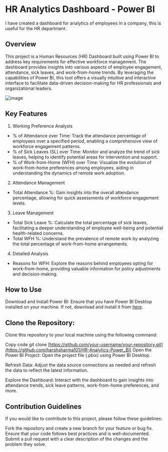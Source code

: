 # HR Analytics Dashboard - Power BI
I have created a dashboard for analytics of employees in a company, this is useful for the HR department.

## Overview
This project is a Human Resources (HR) Dashboard built using Power BI to address key requirements for effective workforce management. The dashboard provides insights into various aspects of employee engagement, attendance, sick leaves, and work-from-home trends. By leveraging the capabilities of Power BI, this tool offers a visually intuitive and interactive interface to facilitate data-driven decision-making for HR professionals and organizational leaders.

![image](https://github.com/harshsharma101/HR-Analytics-Power_BI/assets/90311361/ecf35725-55d8-4ff6-a0f5-b88d1977c56d)


## Key Features
1. Working Preference Analysis
- % of Attendance over Time: Track the attendance percentage of employees over a specified period, enabling a comprehensive view of workforce engagement patterns.
- % of Sick Leaves (SL) over Time: Monitor and analyze the trend of sick leaves, helping to identify potential areas for intervention and support.
- % of Work-from-Home (WFH) over Time: Visualize the evolution of work-from-home preferences among employees, aiding in understanding the dynamics of remote work adoption.

2. Attendance Management
- Total Attendance %: Gain insights into the overall attendance percentage, allowing for quick assessments of workforce engagement levels.
3. Leave Management
- Total Sick Leave %: Calculate the total percentage of sick leaves, facilitating a deeper understanding of employee well-being and potential health-related concerns.
- Total WFH %: Understand the prevalence of remote work by analyzing the total percentage of work-from-home arrangements.

4. Detailed Analysis
- Reasons for WFH: Explore the reasons behind employees opting for work-from-home, providing valuable information for policy adjustments and decision-making.

## How to Use
Download and Install Power BI:
Ensure that you have Power BI Desktop installed on your machine. If not, download and install it from [here](https://powerbi.microsoft.com/en-us/desktop/).

## Clone the Repository:
Clone this repository to your local machine using the following command:

Copy code
git clone [https://github.com/your-username/your-repository.git](https://github.com/harshsharma101/HR-Analytics-Power_BI)
Open the Power BI Project:
Open the project file (.pbix) using Power BI Desktop.

Refresh Data:
Adjust the data source connections as needed and refresh the data to reflect the latest information.

Explore the Dashboard:
Interact with the dashboard to gain insights into attendance trends, sick leave patterns, work-from-home preferences, and more.

## Contribution Guidelines
If you would like to contribute to this project, please follow these guidelines:

Fork the repository and create a new branch for your feature or bug fix.
Ensure that your code follows best practices and is well-documented.
Submit a pull request with a clear description of the changes and the problem they solve.


